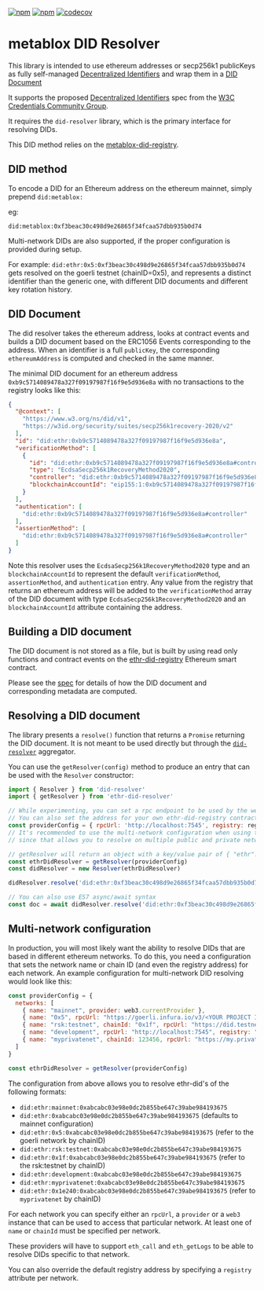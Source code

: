 [![npm](https://img.shields.io/npm/dt/metablox-did-resolver.svg)](https://www.npmjs.com/package/metablox-did-resolver)
[![npm](https://img.shields.io/npm/v/metablox-did-resolver.svg)](https://www.npmjs.com/package/metablox-did-resolver)
[![codecov](https://codecov.io/gh/decentralized-identity/metablox-did-resolver/branch/develop/graph/badge.svg)](https://codecov.io/gh/decentralized-identity/metablox-did-resolver)

# metablox DID Resolver

This library is intended to use ethereum addresses or secp256k1 publicKeys as fully self-managed
[Decentralized Identifiers](https://w3c.github.io/did-core/#identifier) and wrap them in a
[DID Document](https://w3c.github.io/did-core/#did-document-properties)

It supports the proposed [Decentralized Identifiers](https://w3c.github.io/did-core/#identifier) spec from the
[W3C Credentials Community Group](https://w3c-ccg.github.io).

It requires the `did-resolver` library, which is the primary interface for resolving DIDs.

This DID method relies on the [metablox-did-registry](https://github.com/uport-project/metablox-did-registry).

## DID method

To encode a DID for an Ethereum address on the ethereum mainnet, simply prepend `did:metablox:`

eg:

`did:metablox:0xf3beac30c498d9e26865f34fcaa57dbb935b0d74`

Multi-network DIDs are also supported, if the proper configuration is provided during setup.

For example:
`did:ethr:0x5:0xf3beac30c498d9e26865f34fcaa57dbb935b0d74` gets resolved on the goerli testnet (chainID=0x5), and
represents a distinct identifier than the generic one, with different DID documents and different key rotation history.

## DID Document

The did resolver takes the ethereum address, looks at contract events and builds a DID document based on the ERC1056
Events corresponding to the address. When an identifier is a full `publicKey`, the corresponding `ethereumAddress` is
computed and checked in the same manner.

The minimal DID document for an ethereum address `0xb9c5714089478a327f09197987f16f9e5d936e8a` with no transactions to
the registry looks like this:

```json
{
  "@context": [
    "https://www.w3.org/ns/did/v1",
    "https://w3id.org/security/suites/secp256k1recovery-2020/v2"
  ],
  "id": "did:ethr:0xb9c5714089478a327f09197987f16f9e5d936e8a",
  "verificationMethod": [
    {
      "id": "did:ethr:0xb9c5714089478a327f09197987f16f9e5d936e8a#controller",
      "type": "EcdsaSecp256k1RecoveryMethod2020",
      "controller": "did:ethr:0xb9c5714089478a327f09197987f16f9e5d936e8a",
      "blockchainAccountId": "eip155:1:0xb9c5714089478a327f09197987f16f9e5d936e8a"
    }
  ],
  "authentication": [
    "did:ethr:0xb9c5714089478a327f09197987f16f9e5d936e8a#controller"
  ],
  "assertionMethod": [
    "did:ethr:0xb9c5714089478a327f09197987f16f9e5d936e8a#controller"
  ]
}
```

Note this resolver uses the `EcdsaSecp256k1RecoveryMethod2020` type and an `blockchainAccountId` to represent the
default
`verificationMethod`, `assertionMethod`, and `authentication` entry. Any value from the registry that returns an
ethereum address will be added to the `verificationMethod` array of the DID document with
type `EcdsaSecp256k1RecoveryMethod2020` and an `blockchainAccountId` attribute containing the address.

## Building a DID document

The DID document is not stored as a file, but is built by using read only functions and contract events on
the [ethr-did-registry](https://github.com/uport-project/ethr-did-registry) Ethereum smart contract.

Please see the [spec](doc/did-method-spec.md) for details of how the DID document and corresponding metadata are
computed.

## Resolving a DID document

The library presents a `resolve()` function that returns a `Promise` returning the DID document. It is not meant to be
used directly but through the [`did-resolver`](https://github.com/decentralized-identity/did-resolver) aggregator.

You can use the `getResolver(config)` method to produce an entry that can be used with the `Resolver`
constructor:

```javascript
import { Resolver } from 'did-resolver'
import { getResolver } from 'ethr-did-resolver'

// While experimenting, you can set a rpc endpoint to be used by the web3 provider
// You can also set the address for your own ethr-did-registry contract
const providerConfig = { rpcUrl: 'http://localhost:7545', registry: registry.address }
// It's recommended to use the multi-network configuration when using this in production
// since that allows you to resolve on multiple public and private networks at the same time.

// getResolver will return an object with a key/value pair of { "ethr": resolver } where resolver is a function used by the generic did resolver.
const ethrDidResolver = getResolver(providerConfig)
const didResolver = new Resolver(ethrDidResolver)

didResolver.resolve('did:ethr:0xf3beac30c498d9e26865f34fcaa57dbb935b0d74').then((doc) => console.log)

// You can also use ES7 async/await syntax
const doc = await didResolver.resolve('did:ethr:0xf3beac30c498d9e26865f34fcaa57dbb935b0d74')
```

## Multi-network configuration

In production, you will most likely want the ability to resolve DIDs that are based in different ethereum networks. To
do this, you need a configuration that sets the network name or chain ID (and even the registry address) for each
network. An example configuration for multi-network DID resolving would look like this:

```javascript
const providerConfig = {
  networks: [
    { name: "mainnet", provider: web3.currentProvider },
    { name: "0x5", rpcUrl: "https://goerli.infura.io/v3/<YOUR PROJECT ID>" },
    { name: "rsk:testnet", chainId: "0x1f", rpcUrl: "https://did.testnet.rsk.co:4444" },
    { name: "development", rpcUrl: "http://localhost:7545", registry: "0xdca7ef03e98e0dc2b855be647c39abe984fcf21b" },
    { name: "myprivatenet", chainId: 123456, rpcUrl: "https://my.private.net.json.rpc.url" }
  ]
}

const ethrDidResolver = getResolver(providerConfig)
```

The configuration from above allows you to resolve ethr-did's of the following formats:

- `did:ethr:mainnet:0xabcabc03e98e0dc2b855be647c39abe984193675`
- `did:ethr:0xabcabc03e98e0dc2b855be647c39abe984193675` (defaults to mainnet configuration)
- `did:ethr:0x5:0xabcabc03e98e0dc2b855be647c39abe984193675` (refer to the goerli network by chainID)
- `did:ethr:rsk:testnet:0xabcabc03e98e0dc2b855be647c39abe984193675`
- `did:ethr:0x1f:0xabcabc03e98e0dc2b855be647c39abe984193675` (refer to the rsk:testnet by chainID)
- `did:ethr:development:0xabcabc03e98e0dc2b855be647c39abe984193675`
- `did:ethr:myprivatenet:0xabcabc03e98e0dc2b855be647c39abe984193675`
- `did:ethr:0x1e240:0xabcabc03e98e0dc2b855be647c39abe984193675` (refer to `myprivatenet` by chainID)

For each network you can specify either an `rpcUrl`, a `provider` or a `web3` instance that can be used to access that
particular network. At least one of `name` or `chainId` must be specified per network.

These providers will have to support `eth_call` and `eth_getLogs` to be able to resolve DIDs specific to that network.

You can also override the default registry address by specifying a `registry` attribute per network.
